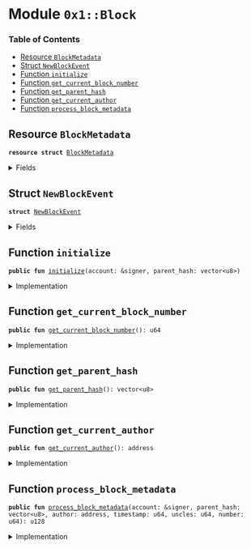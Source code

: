 
<a name="0x1_Block"></a>

# Module `0x1::Block`

### Table of Contents

-  [Resource `BlockMetadata`](#0x1_Block_BlockMetadata)
-  [Struct `NewBlockEvent`](#0x1_Block_NewBlockEvent)
-  [Function `initialize`](#0x1_Block_initialize)
-  [Function `get_current_block_number`](#0x1_Block_get_current_block_number)
-  [Function `get_parent_hash`](#0x1_Block_get_parent_hash)
-  [Function `get_current_author`](#0x1_Block_get_current_author)
-  [Function `process_block_metadata`](#0x1_Block_process_block_metadata)



<a name="0x1_Block_BlockMetadata"></a>

## Resource `BlockMetadata`



<pre><code><b>resource</b> <b>struct</b> <a href="#0x1_Block_BlockMetadata">BlockMetadata</a>
</code></pre>



<details>
<summary>Fields</summary>


<dl>
<dt>

<code>number: u64</code>
</dt>
<dd>

</dd>
<dt>

<code>parent_hash: vector&lt;u8&gt;</code>
</dt>
<dd>

</dd>
<dt>

<code>author: address</code>
</dt>
<dd>

</dd>
<dt>

<code>new_block_events: <a href="Event.md#0x1_Event_EventHandle">Event::EventHandle</a>&lt;<a href="#0x1_Block_NewBlockEvent">Block::NewBlockEvent</a>&gt;</code>
</dt>
<dd>

</dd>
</dl>


</details>

<a name="0x1_Block_NewBlockEvent"></a>

## Struct `NewBlockEvent`



<pre><code><b>struct</b> <a href="#0x1_Block_NewBlockEvent">NewBlockEvent</a>
</code></pre>



<details>
<summary>Fields</summary>


<dl>
<dt>

<code>number: u64</code>
</dt>
<dd>

</dd>
<dt>

<code>author: address</code>
</dt>
<dd>

</dd>
<dt>

<code>timestamp: u64</code>
</dt>
<dd>

</dd>
</dl>


</details>

<a name="0x1_Block_initialize"></a>

## Function `initialize`



<pre><code><b>public</b> <b>fun</b> <a href="#0x1_Block_initialize">initialize</a>(account: &signer, parent_hash: vector&lt;u8&gt;)
</code></pre>



<details>
<summary>Implementation</summary>


<pre><code><b>public</b> <b>fun</b> <a href="#0x1_Block_initialize">initialize</a>(account: &signer, parent_hash: vector&lt;u8&gt;) {
  <b>assert</b>(<a href="Timestamp.md#0x1_Timestamp_is_genesis">Timestamp::is_genesis</a>(), <a href="ErrorCode.md#0x1_ErrorCode_ENOT_GENESIS">ErrorCode::ENOT_GENESIS</a>());
  <b>assert</b>(<a href="Signer.md#0x1_Signer_address_of">Signer::address_of</a>(account) == <a href="CoreAddresses.md#0x1_CoreAddresses_GENESIS_ACCOUNT">CoreAddresses::GENESIS_ACCOUNT</a>(), <a href="ErrorCode.md#0x1_ErrorCode_ENOT_GENESIS_ACCOUNT">ErrorCode::ENOT_GENESIS_ACCOUNT</a>());

  move_to&lt;<a href="#0x1_Block_BlockMetadata">BlockMetadata</a>&gt;(
      account,
  <a href="#0x1_Block_BlockMetadata">BlockMetadata</a> {
    number: 0,
    parent_hash: parent_hash,
    author: <a href="CoreAddresses.md#0x1_CoreAddresses_GENESIS_ACCOUNT">CoreAddresses::GENESIS_ACCOUNT</a>(),
    new_block_events: <a href="Event.md#0x1_Event_new_event_handle">Event::new_event_handle</a>&lt;<a href="#0x1_Block_NewBlockEvent">Self::NewBlockEvent</a>&gt;(account),
  });
}
</code></pre>



</details>

<a name="0x1_Block_get_current_block_number"></a>

## Function `get_current_block_number`



<pre><code><b>public</b> <b>fun</b> <a href="#0x1_Block_get_current_block_number">get_current_block_number</a>(): u64
</code></pre>



<details>
<summary>Implementation</summary>


<pre><code><b>public</b> <b>fun</b> <a href="#0x1_Block_get_current_block_number">get_current_block_number</a>(): u64 <b>acquires</b> <a href="#0x1_Block_BlockMetadata">BlockMetadata</a> {
  borrow_global&lt;<a href="#0x1_Block_BlockMetadata">BlockMetadata</a>&gt;(<a href="CoreAddresses.md#0x1_CoreAddresses_GENESIS_ACCOUNT">CoreAddresses::GENESIS_ACCOUNT</a>()).number
}
</code></pre>



</details>

<a name="0x1_Block_get_parent_hash"></a>

## Function `get_parent_hash`



<pre><code><b>public</b> <b>fun</b> <a href="#0x1_Block_get_parent_hash">get_parent_hash</a>(): vector&lt;u8&gt;
</code></pre>



<details>
<summary>Implementation</summary>


<pre><code><b>public</b> <b>fun</b> <a href="#0x1_Block_get_parent_hash">get_parent_hash</a>(): vector&lt;u8&gt; <b>acquires</b> <a href="#0x1_Block_BlockMetadata">BlockMetadata</a> {
  *&borrow_global&lt;<a href="#0x1_Block_BlockMetadata">BlockMetadata</a>&gt;(<a href="CoreAddresses.md#0x1_CoreAddresses_GENESIS_ACCOUNT">CoreAddresses::GENESIS_ACCOUNT</a>()).parent_hash
}
</code></pre>



</details>

<a name="0x1_Block_get_current_author"></a>

## Function `get_current_author`



<pre><code><b>public</b> <b>fun</b> <a href="#0x1_Block_get_current_author">get_current_author</a>(): address
</code></pre>



<details>
<summary>Implementation</summary>


<pre><code><b>public</b> <b>fun</b> <a href="#0x1_Block_get_current_author">get_current_author</a>(): address <b>acquires</b> <a href="#0x1_Block_BlockMetadata">BlockMetadata</a> {
  borrow_global&lt;<a href="#0x1_Block_BlockMetadata">BlockMetadata</a>&gt;(<a href="CoreAddresses.md#0x1_CoreAddresses_GENESIS_ACCOUNT">CoreAddresses::GENESIS_ACCOUNT</a>()).author
}
</code></pre>



</details>

<a name="0x1_Block_process_block_metadata"></a>

## Function `process_block_metadata`



<pre><code><b>public</b> <b>fun</b> <a href="#0x1_Block_process_block_metadata">process_block_metadata</a>(account: &signer, parent_hash: vector&lt;u8&gt;, author: address, timestamp: u64, uncles: u64, number: u64): u128
</code></pre>



<details>
<summary>Implementation</summary>


<pre><code><b>public</b> <b>fun</b> <a href="#0x1_Block_process_block_metadata">process_block_metadata</a>(account: &signer, parent_hash: vector&lt;u8&gt;,author: address, timestamp: u64, uncles:u64, number:u64): u128 <b>acquires</b> <a href="#0x1_Block_BlockMetadata">BlockMetadata</a>{
    <b>assert</b>(<a href="Signer.md#0x1_Signer_address_of">Signer::address_of</a>(account) == <a href="CoreAddresses.md#0x1_CoreAddresses_GENESIS_ACCOUNT">CoreAddresses::GENESIS_ACCOUNT</a>(), <a href="ErrorCode.md#0x1_ErrorCode_ENOT_GENESIS_ACCOUNT">ErrorCode::ENOT_GENESIS_ACCOUNT</a>());

    <b>let</b> block_metadata_ref = borrow_global_mut&lt;<a href="#0x1_Block_BlockMetadata">BlockMetadata</a>&gt;(<a href="CoreAddresses.md#0x1_CoreAddresses_GENESIS_ACCOUNT">CoreAddresses::GENESIS_ACCOUNT</a>());
    <b>assert</b>(number == (block_metadata_ref.number + 1), <a href="ErrorCode.md#0x1_ErrorCode_EBLOCK_NUMBER_MISMATCH">ErrorCode::EBLOCK_NUMBER_MISMATCH</a>());
    block_metadata_ref.number = number;
    block_metadata_ref.author= author;
    block_metadata_ref.parent_hash = parent_hash;

    <b>let</b> reward = <a href="Consensus.md#0x1_Consensus_adjust_epoch">Consensus::adjust_epoch</a>(account, number, timestamp, uncles);

    <a href="Event.md#0x1_Event_emit_event">Event::emit_event</a>&lt;<a href="#0x1_Block_NewBlockEvent">NewBlockEvent</a>&gt;(
      &<b>mut</b> block_metadata_ref.new_block_events,
      <a href="#0x1_Block_NewBlockEvent">NewBlockEvent</a> {
        number: number,
        author: author,
        timestamp: timestamp,
      }
    );
    reward
}
</code></pre>



</details>
